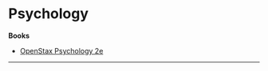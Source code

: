 # Psychology

**Books**

* [OpenStax Psychology 2e](https://openstax.org/details/books/psychology-2e)

****
